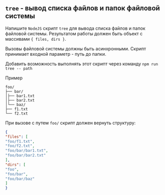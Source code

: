 ## `tree` - вывод списка файлов и папок файловой системы
Напишите `NodeJS` скрипт `tree` для вывода списка файлов и папок файловой системы. 
Результатом работы должен быть объект с массивами `{ files, dirs }`.

Вызовы файловой системы должны быть асинхронными. 
Скрипт принимает входной параметр - путь до папки.

Добавить возможность выполнять этот скрипт через команду `npm run tree -- path`

Пример

```
foo/ 
├── bar/ 
│├── bar1.txt
│├── bar2.txt 
│└── baz/ 
├── f1.txt 
└── f2.txt
```

При вызове с путем `foo/` скрипт должен вернуть структуру:

```json
{
"files": [
"foo/f1.txt",
"foo/f2.txt",
"foo/bar/bar1.txt",
"foo/bar/bar2.txt"
],
"dirs": [
"foo",
"foo/bar",
"foo/bar/baz"
]
}
```